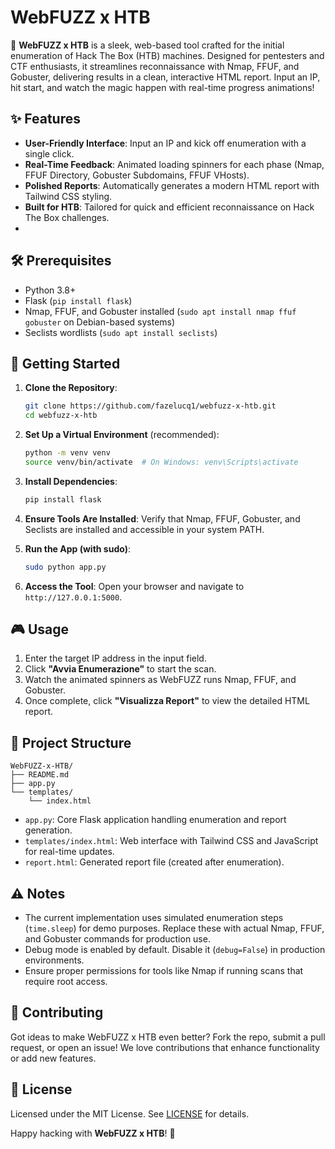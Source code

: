 # WebFUZZ x HTB

🚀 **WebFUZZ x HTB** is a sleek, web-based tool crafted for the initial enumeration of Hack The Box (HTB) machines. Designed for pentesters and CTF enthusiasts, it streamlines reconnaissance with Nmap, FFUF, and Gobuster, delivering results in a clean, interactive HTML report. Input an IP, hit start, and watch the magic happen with real-time progress animations!

## ✨ Features
- **User-Friendly Interface**: Input an IP and kick off enumeration with a single click.
- **Real-Time Feedback**: Animated loading spinners for each phase (Nmap, FFUF Directory, Gobuster Subdomains, FFUF VHosts).
- **Polished Reports**: Automatically generates a modern HTML report with Tailwind CSS styling.
- **Built for HTB**: Tailored for quick and efficient reconnaissance on Hack The Box challenges.
- 
## 🛠️ Prerequisites
- Python 3.8+
- Flask (`pip install flask`)
- Nmap, FFUF, and Gobuster installed (`sudo apt install nmap ffuf gobuster` on Debian-based systems)
- Seclists wordlists (`sudo apt install seclists`)

## 🚀 Getting Started

1. **Clone the Repository**:
   ```bash
   git clone https://github.com/fazelucq1/webfuzz-x-htb.git
   cd webfuzz-x-htb
   ```

2. **Set Up a Virtual Environment** (recommended):
   ```bash
   python -m venv venv
   source venv/bin/activate  # On Windows: venv\Scripts\activate
   ```

3. **Install Dependencies**:
   ```bash
   pip install flask
   ```

4. **Ensure Tools Are Installed**:
   Verify that Nmap, FFUF, Gobuster, and Seclists are installed and accessible in your system PATH.

5. **Run the App (with sudo)**:
   ```bash
   sudo python app.py
   ```

6. **Access the Tool**:
   Open your browser and navigate to `http://127.0.0.1:5000`.

## 🎮 Usage
1. Enter the target IP address in the input field.
2. Click **"Avvia Enumerazione"** to start the scan.
3. Watch the animated spinners as WebFUZZ runs Nmap, FFUF, and Gobuster.
4. Once complete, click **"Visualizza Report"** to view the detailed HTML report.

## 📂 Project Structure
```
WebFUZZ-x-HTB/
├── README.md
├── app.py
└── templates/
    └── index.html
```

- `app.py`: Core Flask application handling enumeration and report generation.
- `templates/index.html`: Web interface with Tailwind CSS and JavaScript for real-time updates.
- `report.html`: Generated report file (created after enumeration).

## ⚠️ Notes
- The current implementation uses simulated enumeration steps (`time.sleep`) for demo purposes. Replace these with actual Nmap, FFUF, and Gobuster commands for production use.
- Debug mode is enabled by default. Disable it (`debug=False`) in production environments.
- Ensure proper permissions for tools like Nmap if running scans that require root access.

## 🌟 Contributing
Got ideas to make WebFUZZ x HTB even better? Fork the repo, submit a pull request, or open an issue! We love contributions that enhance functionality or add new features.

## 📜 License
Licensed under the MIT License. See [LICENSE](LICENSE) for details.

Happy hacking with **WebFUZZ x HTB**! 🎯
